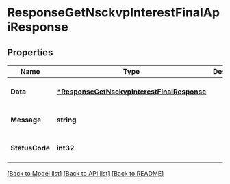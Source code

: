 # ResponseGetNsckvpInterestFinalApiResponse

## Properties
Name | Type | Description | Notes
------------ | ------------- | ------------- | -------------
**Data** | [***ResponseGetNsckvpInterestFinalResponse**](response.GetNSCKVPInterestFinalResponse.md) |  | [optional] [default to null]
**Message** | **string** |  | [optional] [default to null]
**StatusCode** | **int32** |  | [optional] [default to null]

[[Back to Model list]](../README.md#documentation-for-models) [[Back to API list]](../README.md#documentation-for-api-endpoints) [[Back to README]](../README.md)


